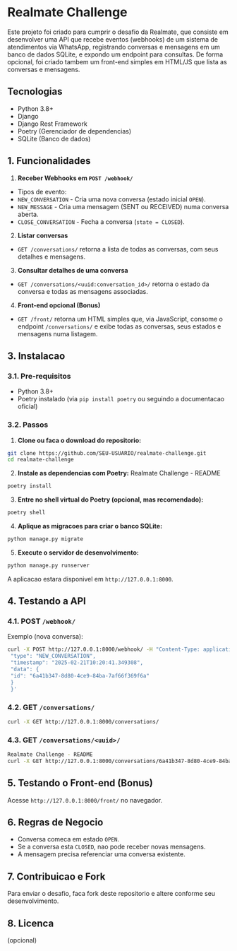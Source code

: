 
# Realmate Challenge
Este projeto foi criado para cumprir o desafio da Realmate, que consiste em desenvolver uma API que recebe eventos
(webhooks) de um sistema de atendimentos via WhatsApp, registrando conversas e mensagens em um banco de
dados SQLite, e expondo um endpoint para consultas. De forma opcional, foi criado tambem um front-end simples em
HTML/JS que lista as conversas e mensagens.
## Tecnologias
- Python 3.8+
- Django
- Django Rest Framework
- Poetry (Gerenciador de dependencias)
- SQLite (Banco de dados)
## 1. Funcionalidades
1. **Receber Webhooks em `POST /webhook/`**
 - Tipos de evento:
 - `NEW_CONVERSATION` - Cria uma nova conversa (estado inicial `OPEN`).
 - `NEW_MESSAGE` - Cria uma mensagem (SENT ou RECEIVED) numa conversa aberta.
 - `CLOSE_CONVERSATION` - Fecha a conversa (`state = CLOSED`).
2. **Listar conversas**
 - `GET /conversations/` retorna a lista de todas as conversas, com seus detalhes e mensagens.
3. **Consultar detalhes de uma conversa**
 - `GET /conversations/<uuid:conversation_id>/` retorna o estado da conversa e todas as mensagens associadas.
4. **Front-end opcional (Bonus)**
 - `GET /front/` retorna um HTML simples que, via JavaScript, consome o endpoint `/conversations/` e exibe todas as
conversas, seus estados e mensagens numa listagem.
## 3. Instalacao
### 3.1. Pre-requisitos
- Python 3.8+
- Poetry instalado (via `pip install poetry` ou seguindo a documentacao oficial)
### 3.2. Passos
1. **Clone ou faca o download do repositorio:**
 ```bash
 git clone https://github.com/SEU-USUARIO/realmate-challenge.git
 cd realmate-challenge
 ```
2. **Instale as dependencias com Poetry:**
Realmate Challenge - README
 ```bash
 poetry install
 ```
3. **Entre no shell virtual do Poetry (opcional, mas recomendado):**
 ```bash
 poetry shell
 ```
4. **Aplique as migracoes para criar o banco SQLite:**
 ```bash
 python manage.py migrate
 ```
5. **Execute o servidor de desenvolvimento:**
 ```bash
 python manage.py runserver
 ```
 A aplicacao estara disponivel em `http://127.0.0.1:8000`.
## 4. Testando a API
### 4.1. POST `/webhook/`
Exemplo (nova conversa):
```bash
curl -X POST http://127.0.0.1:8000/webhook/ -H "Content-Type: application/json" -d '{
 "type": "NEW_CONVERSATION",
 "timestamp": "2025-02-21T10:20:41.349308",
 "data": {
 "id": "6a41b347-8d80-4ce9-84ba-7af66f369f6a"
 }
 }'
```
### 4.2. GET `/conversations/`
```bash
curl -X GET http://127.0.0.1:8000/conversations/
```
### 4.3. GET `/conversations/<uuid>/`
```bash
Realmate Challenge - README
curl -X GET http://127.0.0.1:8000/conversations/6a41b347-8d80-4ce9-84ba-7af66f369f6a/
```
## 5. Testando o Front-end (Bonus)
Acesse `http://127.0.0.1:8000/front/` no navegador.
## 6. Regras de Negocio
- Conversa comeca em estado `OPEN`.
- Se a conversa esta `CLOSED`, nao pode receber novas mensagens.
- A mensagem precisa referenciar uma conversa existente.
## 7. Contribuicao e Fork
Para enviar o desafio, faca fork deste repositorio e altere conforme seu desenvolvimento.
## 8. Licenca
(opcional)